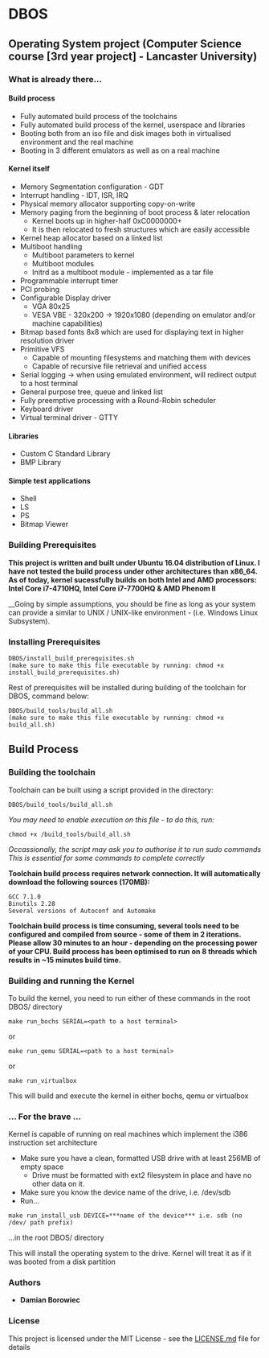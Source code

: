 # DBOS
## Operating System project (Computer Science course [3rd year project] - Lancaster University)

### What is already there...
#### Build process
* Fully automated build process of the toolchains
* Fully automated build process of the kernel, userspace and libraries
* Booting both from an iso file and disk images both in virtualised environment and the real machine
* Booting in 3 different emulators as well as on a real machine

#### Kernel itself
* Memory Segmentation configuration - GDT
* Interrupt handling - IDT, ISR, IRQ
* Physical memory allocator supporting copy-on-write
* Memory paging from the beginning of boot process & later relocation
  * Kernel boots up in higher-half 0xC0000000+
  * It is then relocated to fresh structures which are easily accessible
* Kernel heap allocator based on a linked list
* Multiboot handling
  * Multiboot parameters to kernel
  * Multiboot modules
  * Initrd as a multiboot module - implemented as a tar file
* Programmable interrupt timer
* PCI probing
* Configurable Display driver
  * VGA 80x25
  * VESA VBE - 320x200 -> 1920x1080 (depending on emulator and/or machine capabilities)
* Bitmap based fonts 8x8 which are used for displaying text in higher resolution driver
* Primitive VFS
  * Capable of mounting filesystems and matching them with devices
  * Capable of recursive file retrieval and unified access
* Serial logging -> when using emulated environment, will redirect output to a host terminal
* General purpose tree, queue and linked list
* Fully preemptive processing with a Round-Robin scheduler
* Keyboard driver
* Virtual terminal driver - GTTY

#### Libraries
* Custom C Standard Library
* BMP Library

#### Simple test applications
* Shell
* LS
* PS
* Bitmap Viewer

### Building Prerequisites
__This project is written and built under Ubuntu 16.04 distribution of Linux.
I have not tested the build process under other architectures than x86_64.
As of today, kernel sucessfully builds on both Intel and AMD processors:
Intel Core i7-4710HQ, Intel Core i7-7700HQ & AMD Phenom II__

__Going by simple assumptions, you should be fine as long as your system can provide a
similar to UNIX / UNIX-like environment - (i.e. Windows Linux Subsystem).

### Installing Prerequisites
```
DBOS/install_build_prerequisites.sh
(make sure to make this file executable by running: chmod +x install_build_prerequisites.sh)
```
Rest of prerequisites will be installed during building of the toolchain for DBOS, command below:
```
DBOS/build_tools/build_all.sh
(make sure to make this file executable by running: chmod +x build_all.sh)
```

## Build Process
### Building the toolchain
Toolchain can be built using a script provided in the directory:
```
DBOS/build_tools/build_all.sh
```
_You may need to enable execution on this file - to do this, run:_
```
chmod +x /build_tools/build_all.sh
```
_Occassionally, the script may ask you to authorise it to run sudo commands_
_This is essential for some commands to complete correctly_

__Toolchain build process requires network connection.
  It will automatically download the following sources (170MB):__
```
GCC 7.1.0
Binutils 2.28
Several versions of Autoconf and Automake
```
__Toolchain build process is time consuming, several tools need to be configured
  and compiled from source - some of them in 2 iterations.
  Please allow 30 minutes to an hour - depending on the processing power of your CPU.
  Build process has been optimised to run on 8 threads which results in ~15 minutes build time.__

### Building and running the Kernel

To build the kernel, you need to run either of these commands in the root DBOS/ directory

```
make run_bochs SERIAL=<path to a host terminal>
```
or

```
make run_qemu SERIAL=<path to a host terminal>
```
or

```
make run_virtualbox
```
This will build and execute the kernel in either bochs, qemu or virtualbox

### ... For the brave ...
Kernel is capable of running on real machines which implement the i386 instruction set architecture
* Make sure you have a clean, formatted USB drive with at least 256MB of empty space
  * Drive must be formatted with ext2 filesystem in place and have no other data on it.
* Make sure you know the device name of the drive, i.e. /dev/sdb
* Run...
```
make run_install_usb DEVICE=***name of the device*** i.e. sdb (no /dev/ path prefix)
```
...in the root DBOS/ directory

This will install the operating system to the drive.
Kernel will treat it as if it was booted from a disk partition

### Authors

* **Damian Borowiec**

### License

This project is licensed under the MIT License - see the [LICENSE.md](LICENSE.md) file for details
